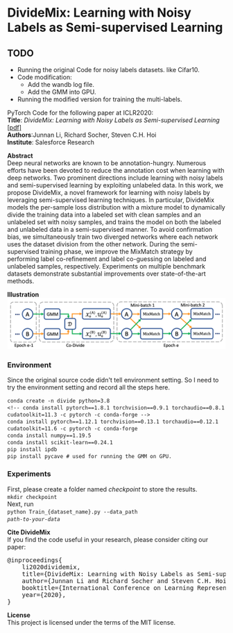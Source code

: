 # DivideMix: Learning with Noisy Labels as Semi-supervised Learning

## TODO
- Running the original Code for noisy labels datasets. like Cifar10.
- Code modification:
    - Add the wandb log file.
    - Add the GMM into GPU.
- Running the modified version for training the multi-labels.

PyTorch Code for the following paper at ICLR2020:\
<b>Title</b>: <i>DivideMix: Learning with Noisy Labels as Semi-supervised Learning</i> <a href="https://openreview.net/pdf?id=HJgExaVtwr">[pdf]</a>\
<b>Authors</b>:Junnan Li, Richard Socher, Steven C.H. Hoi\
<b>Institute</b>: Salesforce Research


<b>Abstract</b>\
Deep neural networks are known to be annotation-hungry. Numerous efforts have been devoted to reduce the annotation cost when learning with deep networks. Two prominent directions include learning with noisy labels and semi-supervised learning by exploiting unlabeled data. In this work, we propose DivideMix, a novel framework for learning with noisy labels by leveraging semi-supervised learning techniques. In particular, DivideMix models the per-sample loss distribution with a mixture model to dynamically divide the training data into a labeled set with clean samples and an unlabeled set with noisy samples, and trains the model on both the labeled and unlabeled data in a semi-supervised manner. To avoid confirmation bias, we simultaneously train two diverged networks where each network uses the dataset division from the other network. During the semi-supervised training phase, we improve the MixMatch strategy by performing label co-refinement and label co-guessing on labeled and unlabeled samples, respectively. Experiments on multiple benchmark datasets demonstrate substantial improvements over state-of-the-art methods.


<b>Illustration</b>\
<img src="./img/framework.png">
### <b>Environment</b>  
Since the original source code didn't tell environment setting. So I need to 
try the environment setting and record all the steps here.  
```
conda create -n divide python=3.8
<!-- conda install pytorch==1.8.1 torchvision==0.9.1 torchaudio==0.8.1 cudatoolkit=11.3 -c pytorch -c conda-forge -->
conda install pytorch==1.12.1 torchvision==0.13.1 torchaudio==0.12.1 cudatoolkit=11.6 -c pytorch -c conda-forge
conda install numpy==1.19.5
conda install scikit-learn==0.24.1  
pip install ipdb  
pip install pycave # used for running the GMM on GPU.

```


### <b>Experiments</b>
First, please create a folder named <i>checkpoint</i> to store the results.\
<code>mkdir checkpoint</code>\
Next, run \
<code>python Train_{dataset_name}.py --data_path <i>path-to-your-data</i></code>

<b>Cite DivideMix</b>\
If you find the code useful in your research, please consider citing our paper:

<pre>
@inproceedings{
    li2020dividemix,
    title={DivideMix: Learning with Noisy Labels as Semi-supervised Learning},
    author={Junnan Li and Richard Socher and Steven C.H. Hoi},
    booktitle={International Conference on Learning Representations},
    year={2020},
}</pre>

<b>License</b>\
This project is licensed under the terms of the MIT license.
